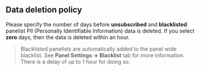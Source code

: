 ## Data deletion policy
Please specify the number of days before **unsubscribed** and **blacklisted** panelist PII (Personally Identifiable Information) data is deleted. If you select **zero** days, then the data is deleted within an hour.

> Blacklisted panelists are automatically added to the panel wide blacklist. See **Panel Settings -> Blacklist** tab for more information. There is a delay of up to 1 hour for doing so.
